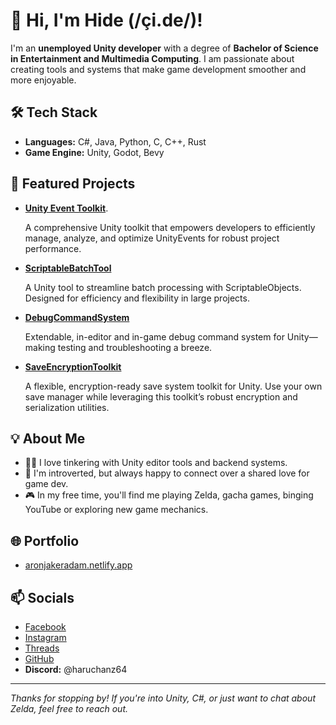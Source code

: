 # 👋 Hi, I'm Hide (/çi.de/)!

I'm an **unemployed Unity developer** with a degree of **Bachelor of Science in Entertainment and Multimedia Computing**. I am passionate about creating tools and systems that make game development smoother and more enjoyable.

## 🛠️ Tech Stack
- **Languages:** C#, Java, Python, C, C++, Rust
- **Game Engine:** Unity, Godot, Bevy

## 🚀 Featured Projects
- [**Unity Event Toolkit**](https://github.com/haruchanz64/UnityEventToolkit).

  A comprehensive Unity toolkit that empowers developers to efficiently manage, analyze, and optimize UnityEvents for robust project performance.
- [**ScriptableBatchTool**](https://github.com/haruchanz64/ScriptableBatchTool)  

   A Unity tool to streamline batch processing with ScriptableObjects. Designed for efficiency and flexibility in large projects.
  
- [**DebugCommandSystem**](https://github.com/haruchanz64/DebugCommandSystem)  

  Extendable, in-editor and in-game debug command system for Unity—making testing and troubleshooting a breeze.

- [**SaveEncryptionToolkit**](https://github.com/haruchanz64/SaveEncryptionToolkit)  

  A flexible, encryption-ready save system toolkit for Unity. Use your own save manager while leveraging this toolkit’s robust encryption and serialization utilities.



## 💡 About Me

- 🧑‍💻 I love tinkering with Unity editor tools and backend systems.
- 🤫 I'm introverted, but always happy to connect over a shared love for game dev.
- 🎮 In my free time, you'll find me playing Zelda, gacha games, binging YouTube or exploring new game mechanics.



## 🌐 Portfolio

- [aronjakeradam.netlify.app](https://aronjakeradam.netlify.app/)

## 📫 Socials

- [Facebook](https://www.facebook.com/RadamAronJakeS)
- [Instagram](https://www.instagram.com/aj.prsnl/)
- [Threads](https://www.threads.com/@aj.prsnl)
- [GitHub](https://www.github.com/haruchanz64)
- **Discord:** @haruchanz64
---

_Thanks for stopping by! If you're into Unity, C#, or just want to chat about Zelda, feel free to reach out._
